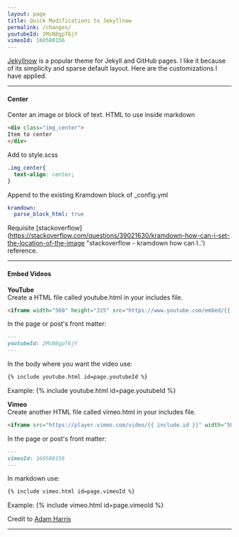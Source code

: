```yaml
---
layout: page
title: Quick Modifications to Jekyllnow
permalink: /changes/
youtubeId: 2MsN8gpT6jY
vimeoId: 160580156
---
```


[Jekyllnow](https://github.com/barryclark/jekyll-now "GitHub - Jekyllnow") is a popular theme for Jekyll and GitHub pages. I like it because of its simplicity and sparse default layout. Here are the customizations I have applied. 

***

#### Center 
Center an image or block of text. 
HTML to use inside markdown
``` html 
<div class="img_center">
Item to center
</div>
```

Add to style.scss 
``` css
.img_center{
  text-align: center;
}
```

Append to the existing Kramdown block of _config.yml
``` yml
kramdown:
  parse_block_html: true
```

Requisite [stackoverflow](https://stackoverflow.com/questions/39021630/kramdown-how-can-i-set-the-location-of-the-image "stackoverflow - kramdown how can I..') reference. 

***
#### Embed Videos

**YouTube**  
Create a HTML file called youtube.html in your includes file.
``` HTML
<iframe width="560" height="315" src="https://www.youtube.com/embed/{{ include.id }}" frameborder="0" allowfullscreen></iframe>
```
In the page or post's front matter:
``` Markdown
---
youtubeId: 2MsN8gpT6jY
---
```

In the body where you want the video use:
``` Markdown
{% include youtube.html id=page.youtubeId %}
```
Example:
{% include youtube.html id=page.youtubeId %}

**Vimeo**  
Create another HTML file called vimeo.html in your includes file.
``` HTML 
<iframe src="https://player.vimeo.com/video/{{ include.id }}" width="500" height="281" frameborder="0" webkitallowfullscreen mozallowfullscreen allowfullscreen></iframe>
```
In the page or post's front matter:
``` Markdown
---
vimeoId: 160580156
---
```

In markdown use:
``` Markdown
{% include vimeo.html id=page.vimeoId %}
```
Example:
{% include vimeo.html id=page.vimeoId %}


Credit to [Adam Harris](http://www.adamwadeharris.com/how-to-easily-embed-youtube-videos-in-jekyll-sites-without-a-plugin/ "AdamWadeHarris.com - how to easily embed...")

***

